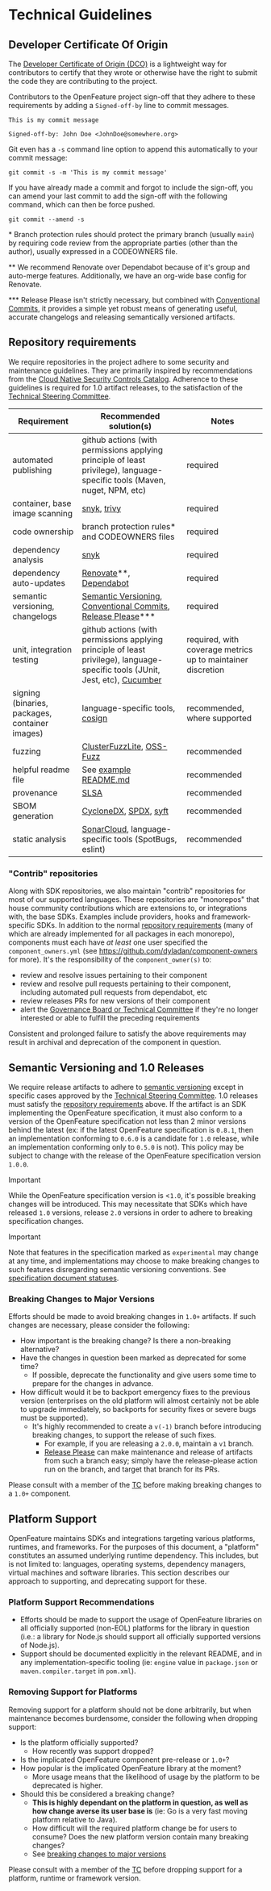 # Technical Guidelines

## Developer Certificate Of Origin

The [Developer Certificate of Origin (DCO)](https://developercertificate.org/) is a lightweight way for contributors
to certify that they wrote or otherwise have the right to submit the code they are contributing to the project.

Contributors to the OpenFeature project sign-off that they adhere to these requirements by adding a `Signed-off-by` line to commit messages.

```console
This is my commit message

Signed-off-by: John Doe <JohnDoe@somewhere.org>
```

Git even has a `-s` command line option to append this automatically to your commit message:

```console
git commit -s -m 'This is my commit message'
```

If you have already made a commit and forgot to include the sign-off, you can amend your last commit
to add the sign-off with the following command, which can then be force pushed.

```console
git commit --amend -s
```

\* Branch protection rules should protect the primary branch (usually `main`) by requiring code review from the appropriate parties (other than the author), usually expressed in a CODEOWNERS file.

\*\* We recommend Renovate over Dependabot because of it's group and auto-merge features.
Additionally, we have an org-wide base config for Renovate.

\*\*\* Release Please isn't strictly necessary, but combined with [Conventional Commits][conventional-commits], it provides a simple yet robust means of generating useful, accurate changelogs and releasing semantically versioned artifacts.

## Repository requirements

We require repositories in the project adhere to some security and maintenance guidelines.
They are primarily inspired by recommendations from the [Cloud Native Security Controls Catalog](https://www.cncf.io/blog/2022/06/07/introduction-to-the-cloud-native-security-controls-catalog/).
Adherence to these guidelines is required for 1.0 artifact releases, to the satisfaction of the [Technical Steering Committee](https://github.com/open-feature/community/blob/main/governance-charter.md#technical-steering-committee-tsc).

| Requirement                                    | Recommended solution(s)                                                                                                                   | Notes                                                       |
| ---------------------------------------------- | ----------------------------------------------------------------------------------------------------------------------------------------- | ----------------------------------------------------------- |
| automated publishing                           | github actions (with permissions applying principle of least privilege), language-specific tools (Maven, nuget, NPM, etc)                 | required                                                    |
| container, base image scanning                 | [snyk][snyk], [trivy][trivy]                                                                                                              | required                                                    |
| code ownership                                 | branch protection rules\* and CODEOWNERS files                                                                                            | required                                                    |
| dependency analysis                            | [snyk][snyk]                                                                                                                              | required                                                    |
| dependency auto-updates                        | [Renovate][renovate]\*\*, [Dependabot][dependabot]                                                                                        | required                                                    |
| semantic versioning, changelogs                | [Semantic Versioning][semantic-versioning], [Conventional Commits][conventional-commits], [Release Please][release-please]\*\*\*          | required                                                    |
| unit, integration testing                      | github actions (with permissions applying principle of least privilege), language-specific tools (JUnit, Jest, etc), [Cucumber][cucumber] | required, with coverage metrics up to maintainer discretion |
| signing (binaries, packages, container images) | language-specific tools, [cosign][cosign]                                                                                                 | recommended, where supported                                |
| fuzzing                                        | [ClusterFuzzLite][clusterfuzzlite], [OSS-Fuzz][oss-fuzz]                                                                                  | recommended                                                 |
| helpful readme file                            | See [example README.md](./templates/READMEs/README.md)                                                                                    | recommended                                                 |
| provenance                                     | [SLSA](https://slsa.dev/spec/v1.0/provenance#provenance)                                                                                  | recommended                                                 |
| SBOM generation                                | [CycloneDX][cyclonedx], [SPDX][spdx], [syft][syft]                                                                                        | recommended                                                 |
| static analysis                                | [SonarCloud][sonarcloud], language-specific tools (SpotBugs, eslint)                                                                      | recommended                                                 |

### "Contrib" repositories

Along with SDK repositories, we also maintain "contrib" repositories for most of our supported languages.
These repositories are "monorepos" that house community contributions which are extensions to, or integrations with, the base SDKs.
Examples include providers, hooks and framework-specific SDKs.
In addition to the normal [repository requirements](#repository-requirements) (many of which are already implemented for all packages in each monorepo), components must each have _at least_ one user specified the `component_owners.yml` (see https://github.com/dyladan/component-owners for more). It's the responsibility of the `component_owner(s)` to:

- review and resolve issues pertaining to their component
- review and resolve pull requests pertaining to their component, including automated pull requests from dependabot, etc
- review releases PRs for new versions of their component
- alert the [Governance Board or Technical Committee](https://github.com/open-feature/community/blob/main/community-members.md#technical-committee) if they're no longer interested or able to fulfill the preceding requirements

Consistent and prolonged failure to satisfy the above requirements may result in archival and deprecation of the component in question.

## Semantic Versioning and 1.0 Releases

We require release artifacts to adhere to [semantic versioning](https://semver.org/) except in specific cases approved by the [Technical Steering Committee](https://github.com/open-feature/community/blob/main/community-members.md#technical-committee).
1.0 releases must satisfy the [repository requirements](#repository-requirements) above.
If the artifact is an SDK implementing the OpenFeature specification, it must also conform to a version of the OpenFeature specification not less than 2 minor versions behind the latest (ex: if the latest OpenFeature specification is `0.8.1`, then an implementation conforming to `0.6.0` is a candidate for `1.0` release, while an implementation conforming only to `0.5.0` is not).
This policy may be subject to change with the release of the OpenFeature specification version `1.0.0`.

> [!IMPORTANT]  
> While the OpenFeature specification version is <`1.0`, it's possible breaking changes will be introduced.
> This may necessitate that SDKs which have released `1.0` versions, release `2.0` versions in order to adhere to breaking specification changes.

> [!IMPORTANT]  
> Note that features in the specification marked as `experimental` may change at any time, and implementations may choose to make breaking changes to such features disregarding semantic versioning conventions.
> See [specification document statuses](https://openfeature.dev/specification/#document-statuses).

### Breaking Changes to Major Versions

Efforts should be made to avoid breaking changes in `1.0+` artifacts.
If such changes are necessary, please consider the following:

* How important is the breaking change? Is there a non-breaking alternative?
* Have the changes in question been marked as deprecated for some time?
  * If possible, deprecate the functionality and give users some time to prepare for the changes in advance.
* How difficult would it be to backport emergency fixes to the previous version (enterprises on the old platform will almost certainly not be able to upgrade immediately, so backports for security fixes or severe bugs must be supported). 
  * It's highly recommended to create a `v(-1)` branch before introducing breaking changes, to support the release of such fixes.
    * For example, if you are releasing a `2.0.0`, maintain a `v1` branch.
    * [Release Please][release-please] can make maintenance and release of artifacts from such a branch easy; simply have the release-please action run on the branch, and target that branch for its PRs.

Please consult with a member of the [TC](https://github.com/open-feature/community/blob/main/community-members.md#technical-committee) before making breaking changes to a `1.0+` component.

## Platform Support

OpenFeature maintains SDKs and integrations targeting various platforms, runtimes, and frameworks.
For the purposes of this document, a "platform" constitutes an assumed underlying runtime dependency.
This includes, but is not limited to: languages, operating systems, dependency managers, virtual machines and software libraries.
This section describes our approach to supporting, and deprecating support for these.

### Platform Support Recommendations

* Efforts should be made to support the usage of OpenFeature libraries on all officially supported (non-EOL) platforms for the library in question (i.e.: a library for Node.js should support all officially supported versions of Node.js).
* Support should be documented explicitly in the relevant README, and in any implementation-specific tooling (ie: `engine` value in `package.json` or `maven.compiler.target` in `pom.xml`).

### Removing Support for Platforms

Removing support for a platform should not be done arbitrarily, but when maintenance becomes burdensome, consider the following when dropping support:

* Is the platform officially supported?
  * How recently was support dropped?
* Is the implicated OpenFeature component pre-release or `1.0+`? 
* How popular is the implicated OpenFeature library at the moment?
  * More usage means that the likelihood of usage by the platform to be deprecated is higher.
* Should this be considered a breaking change?
  * **This is highly dependant on the platform in question, as well as how change averse its user base is** (ie: Go is a very fast moving platform relative to Java).
  * How difficult will the required platform change be for users to consume? Does the new platform version contain many breaking changes?
  * See [breaking changes to major versions](#breaking-changes-to-major-versions)

Please consult with a member of the [TC](https://github.com/open-feature/community/blob/main/community-members.md#technical-committee) before dropping support for a platform, runtime or framework version.

[sonarcloud]: https://www.sonarsource.com/products/sonarcloud/
[snyk]: https://snyk.io/
[trivy]: https://github.com/aquasecurity/trivy
[cosign]: https://github.com/sigstore/cosign-installer
[cyclonedx]: https://cyclonedx.org/tool-center/
[clusterfuzzlite]: https://google.github.io/clusterfuzzlite/
[oss-fuzz]: https://github.com/google/oss-fuzz
[cucumber]: https://cucumber.io/tools/cucumber-open/
[renovate]: https://github.com/apps/renovate
[syft]: https://github.com/anchore/syft
[spdx]: https://spdx.dev/resources/tools/
[dependabot]: https://github.com/dependabot
[conventional-commits]: [https://www.conventionalcommits.org/]
[semantic-versioning]: [https://semver.org/]
[release-please]: [https://github.com/googleapis/release-please]
